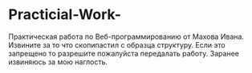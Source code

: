 # Practicial-Work-
Практическая работа по Веб-программированию от Махова Ивана. Извините за то что скопипастил с образца структуру.
Если это запрещено то разрешите пожалуйста передалать работу. Заранее извиняюсь за мою наглость.
